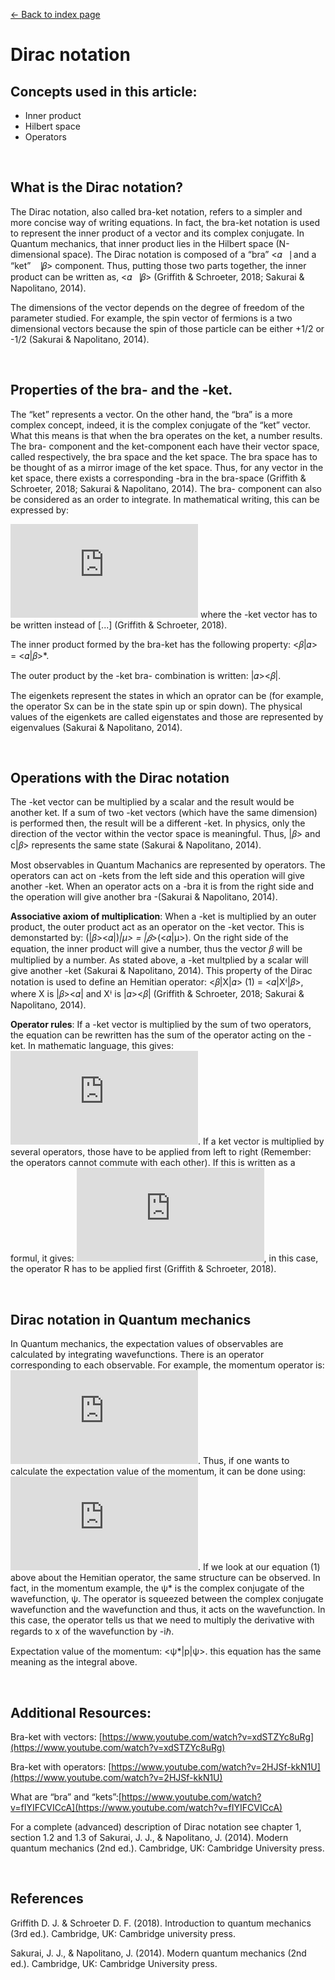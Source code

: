 [<- Back to index page](https://cpawley.github.io/HHG2-MSP-Physics/Index)
# Dirac notation

## Concepts used in this article:

  * Inner product
  * Hilbert space
  * Operators
  
<br>

## What is the Dirac notation?

The Dirac notation, also called bra-ket notation, refers to a simpler and more concise way of writing equations. In fact, the bra-ket notation is used to represent the inner 
product of a vector and its complex conjugate. In Quantum mechanics, that inner product lies in the Hilbert space (N-dimensional space). The Dirac notation is composed of a
“bra” <𝛼⎹ and a “ket” ⎹𝛽> component. Thus, putting those two parts together, the inner product can be written as, <𝛼⎹𝛽> (Griffith & Schroeter, 2018; Sakurai & Napolitano, 2014).

The dimensions of the vector depends on the degree of freedom of the parameter studied. For example, the spin vector of fermions is a two dimensional vectors because the spin of those particle can be either +1/2 or -1/2 (Sakurai & Napolitano, 2014). 
  
<br>

## Properties of the bra- and the -ket.

The “ket” represents a vector. On the other hand, the “bra” is a more complex concept, indeed, it is the complex conjugate of the “ket” vector. What this means is that when the bra operates on the ket, a number results. The bra- component and the ket-component each have their vector space, called respectively, the bra space and the ket space. The bra space has to be thought of as a mirror image of the ket space. Thus, for any vector in the ket space, there exists a corresponding -bra in the bra-space (Griffith & Schroeter, 2018; Sakurai & Napolitano, 2014). 
The bra- component can also be considered as an order to integrate. In mathematical writing, this can be expressed by:

![](https://latex.codecogs.com/svg.latex?%3Cf%7C%20%3D%20%20%5Cint%20%7B%20f%5E%7B%2A%7D%20%20%5B...%5Ddx) where the -ket vector has to be written instead of [...] (Griffith & Schroeter, 2018).

The inner product formed by the bra-ket has the following property: <𝛽|𝛼> = <𝛼|𝛽>*.

The outer product by the -ket bra- combination is written: |𝛼><𝛽|.

The eigenkets represent the states in which an oprator can be (for example, the operator Sx can be in the state spin up or spin down). The physical values of the eigenkets are called eigenstates and those are represented by eigenvalues (Sakurai & Napolitano, 2014). 
  
<br>

## Operations with the Dirac notation

The -ket vector can be multiplied by a scalar and the result would be another ket. If a sum of two -ket vectors (which have the same dimension) is performed then, the result
will be a different -ket. In physics, only the direction of the vector within the vector space is meaningful. Thus, |𝛽> and c|𝛽> represents the same state (Sakurai & Napolitano, 2014). 

Most observables in Quantum Machanics are represented by operators. The operators can act on -kets from the left side and this operation will give another -ket. When 
an operator acts on a -bra it is from the right side and the operation will give another bra -(Sakurai & Napolitano, 2014). 

**Associative axiom of multiplication**: When a -ket is multiplied by an outer product, the outer product act as an operator on the -ket vector. This is demonstarted by: 
(|𝛽><𝛼|)*|μ> = |𝛽>*(<𝛼|μ>). On the right side of the equation, the inner product will give a number, thus the vector 𝛽 will be multiplied by a number. As stated above, a 
-ket multplied by a scalar will give another -ket (Sakurai & Napolitano, 2014). This property of the Dirac notation is used to define an Hemitian operator: <𝛽|X|𝛼> (1) = <𝛼|Xꭞ|𝛽>, where X is |𝛽><𝛼| and Xꭞ is |𝛼><𝛽| (Griffith & Schroeter, 2018; Sakurai & Napolitano, 2014).

**Operator rules**: If a -ket vector is multiplied by the sum of two operators, the equation can be rewritten has the sum of the operator acting on the -ket. In mathematic language, this gives: ![](https://latex.codecogs.com/svg.latex?%28%20%5Cwidehat%7BQ%7D%20%2B%20%5Cwidehat%7BR%7D%29%7C%20%5Calpha%20%3E%20%3D%20%5Cwidehat%7BQ%7D%7C%5Calpha%3E%20%2B%20%5Cwidehat%7BR%7D%7C%5Calpha%3E%20).
If a ket vector is multiplied by several operators, those have to be applied from left to right (Remember: the operators cannot commute with each other). If this is written as a formul, it gives: ![](https://latex.codecogs.com/svg.latex?%5Cwidehat%7BQ%7D%20%20%5Cwidehat%7BR%7D%7C%20%5Calpha%20%3E%20%3D%20%5Cwidehat%7BQ%7D%28%5Cwidehat%7BR%7D%7C%5Calpha%3E%20%29), in this case, the operator R has to be applied first (Griffith & Schroeter, 2018).
  
<br>

## Dirac notation in Quantum mechanics ##

In Quantum mechanics, the expectation values of observables are calculated by integrating wavefunctions. There is an operator corresponding to each observable. For example, the momentum operator is: ![](https://latex.codecogs.com/svg.latex?-i%20%5Chbar%20%20%5Cfrac%7B%5Cpartial%7D%7B%5Cpartial%20x%7D%20). Thus, if one wants to calculate the expectation value of the momentum, it can be done using: ![](https://latex.codecogs.com/svg.latex?%3Cp%3E%20%3D%20%20%5Cint_%7B-%20%5Cinfty%20%7D%5E%20%5Cinfty%20%20%7B%20%5Cpsi%20%20%5E%20%5Cast%20%5B-i%20%5Chbar%20%20%5Cfrac%7B%5Cpartial%7D%7B%5Cpartial%20x%7D%20%5D%20%5Cpsi%20dx). If we look at our equation (1) above about the Hemitian operator, the same structure can be observed. In fact, in the momentum example, the ψ* is the complex conjugate of the wavefunction, ψ. The operator is squeezed between the complex conjugate wavefunction and the wavefunction and thus, it acts on the wavefunction. In this case, the operator tells us that we need to multiply the derivative with regards to x of the wavefunction by -iℏ. 

Expectation value of the momentum: <ψ*|p|ψ>. this equation has the same meaning as the integral above.
  
<br>

## Additional Resources:

Bra-ket with vectors: [https://www.youtube.com/watch?v=xdSTZYc8uRg](https://www.youtube.com/watch?v=xdSTZYc8uRg)

Bra-ket with operators: [https://www.youtube.com/watch?v=2HJSf-kkN1U](https://www.youtube.com/watch?v=2HJSf-kkN1U)

What are “bra” and “kets”:[https://www.youtube.com/watch?v=fIYIFCVICcA](https://www.youtube.com/watch?v=fIYIFCVICcA)

For a complete (advanced) description of Dirac notation see chapter 1, section 1.2 and 1.3 of Sakurai, J. J., & Napolitano, J. (2014). Modern quantum mechanics (2nd ed.). 
Cambridge, UK: Cambridge University press.
  
<br>

## References ##

Griffith D. J. & Schroeter D. F. (2018). Introduction to quantum mechanics (3rd ed.). Cambridge, UK: Cambridge university press.

Sakurai, J. J., & Napolitano, J. (2014). Modern quantum mechanics (2nd ed.). Cambridge, UK: Cambridge University press.
